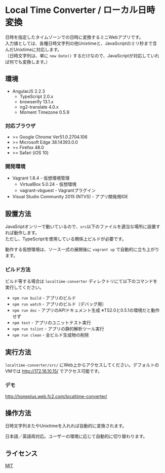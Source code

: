 # Local Time Converter / ローカル日時変換
日時を指定したタイムゾーンでの日時に変換するミニWebアプリです。  
入力値としては、各種日時文字列の他Unixtimeと、JavaScriptのミリ秒まで含んだUnixtimeに対応します。  
（日時文字列は、単に `new Date()` するだけなので、JavaScriptが対応していれば何でも変換します。）

## 環境
* AngularJS 2.2.3
    * TypeScript 2.0.x
    * browserify 13.1.x
    * ng2-translate 4.0.x
    * Moment Timezone 0.5.9

### 対応ブラウザ
* &gt;= Google Chrome Ver51.0.2704.106
* &gt;= Microsoft Edge 38.14393.0.0
* &gt;= Firefox 48.0
* &gt;= Safari (iOS 10)

### 開発環境
* Vagrant 1.8.4 - 仮想環境管理
    * VirtualBox 5.0.24 - 仮想環境
    * vagrant-vbguest - Vagrantプラグイン
* Visual Studio Community 2015 (NTVS) - アプリ開発用IDE

## 設置方法
JavaSriptオンリーで動いているので、`src`以下のファイルを適当な場所に設置すれば動作します。  
ただし、TypeScriptを使用している関係上ビルドが必要です。

動作する仮想環境は、ソース一式の展開後に `vagrant up` で自動的に立ち上がります。

### ビルド方法
ビルド等する場合は `localtime-converter` ディレクトリにて以下のコマンドを実行してください。

* `npm run build` - アプリのビルド
* `npm run watch` - アプリのビルド（デバッグ用）
* `npm run doc` - アプリのAPIドキュメント生成 ※TS2.0と0.5.1の環境だと動作せず
* `npm test` - アプリのユニットテスト実行
* `npm run tslint` - アプリの静的解析ツール実行
* `npm run clean` - 全ビルド生成物の削除

## 実行方法
`localtime-converter/src/` にWeb上からアクセスしてください。デフォルトのVMでは http://172.16.10.15/ でアクセス可能です。

### デモ
http://honeplus.web.fc2.com/localtime-converter/

## 操作方法
日時文字列またやUnixtimeを入れれば自動的に変換されます。

日本語／英語両対応。ユーザーの環境に応じて自動的に切り替わります。

## ライセンス
[MIT](https://github.com/ktanakaj/localtime-converter/blob/master/LICENSE)
